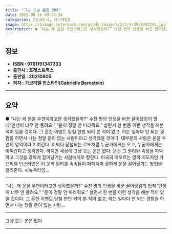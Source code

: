 ```yaml
---
title: "그냥 오는 운은 없다"
date: 2021-08-16 03:38:34
categories: [국내도서, 자기계발]
image: https://bimage.interpark.com/goods_image/9/2/2/4/352829224s.jpg
description: ● “나는 왜 운을 우연이라고만 생각했을까?” 수천 명의 인생을 바꾼 끌어당김의 법칙“인생이 너무 안 풀려요.” “운이 정말 안 따라줘요.” 살면서 한 번쯤 이런 생각을 해본 적이 있을 것이다. 그 흔한 이벤트 당첨 한번 되어 본 적이 없고, 하는 일마다 안 되는 경험을 하면서 나는
---
```


## **정보**

- **ISBN : 9791191347333**
- **출판사 : 포레스트북스**
- **출판일 : 20210805**
- **저자 : 가브리엘 번스타인(Gabrielle Bernstein)**

------



## **요약**

●  “나는 왜 운을 우연이라고만 생각했을까?” 수천 명의 인생을 바꾼 끌어당김의 법칙“인생이 너무 안 풀려요.” “운이 정말 안 따라줘요.” 살면서 한 번쯤 이런 생각을 해본 적이 있을 것이다. 그 흔한 이벤트 당첨 한번 되어 본 적이 없고, 하는 일마다 안 되는 경험을 하면서 나는 정말 운이 없는 사람이라고 생각했을 것이다. 대부분의 사람은 운을 우연의 영역이라고 여긴다. 어쩌다 당첨되는 로또처럼 누군가에게는 오고, 누군가에게는 비껴간다고 생각한다. 하지만 세상에 그냥 오는 운은 없다. 운은 그 원리와 속성을 파악하고 그것을 강하게 끌어당기는 사람에게로 향한다. 미국의 떠오르는 영적 지도자인 가브리엘 번스타인은 이 운의 원리를 속속들이 파헤치며 강하게 운을 끌어당기는 방법을 알려준다. ≪뉴욕타임...

------

“나는 왜 운을 우연이라고만 생각했을까?”
수천 명의 인생을 바꾼 끌어당김의 법칙“인생이 너무 안 풀려요.” “운이 정말 안 따라줘요.” 살면서 한 번쯤 이런 생각을 해본 적이 있을 것이다. 그 흔한 이벤트 당첨 한번 되어 본 적이 없고, 하는 일마다 안 되는 경험을 하면서 나는 정말 운이 없는 사람... 

------


그냥 오는 운은 없다 

------


